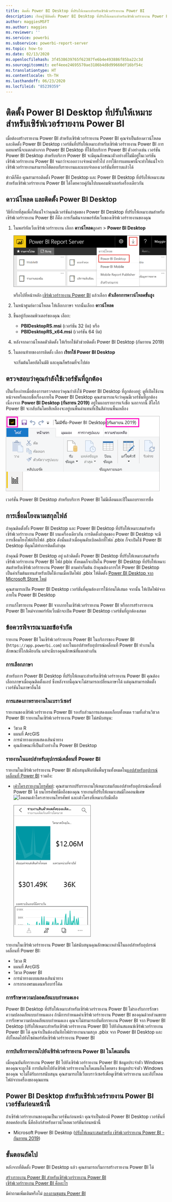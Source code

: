 ```yaml
---
title: ติดตั้ง Power BI Desktop ที่ปรับให้เหมาะสำหรับเซิร์ฟเวอร์รายงาน Power BI
description: เรียนรู้วิธีติดตั้ง Power BI Desktop ที่ปรับให้เหมาะสำหรับเซิร์ฟเวอร์รายงาน Power BI
author: maggiesMSFT
ms.author: maggies
ms.reviewer: ''
ms.service: powerbi
ms.subservice: powerbi-report-server
ms.topic: how-to
ms.date: 02/13/2020
ms.openlocfilehash: 3f4538639765f62387fe6b4e493886f85ba22c3d
ms.sourcegitcommit: eef4eee24695570ae3186b4d8d99660df16bf54c
ms.translationtype: HT
ms.contentlocale: th-TH
ms.lasthandoff: 06/23/2020
ms.locfileid: "85239359"
---
```

# <a name="install-power-bi-desktop-optimized-for-power-bi-report-server"></a>ติดตั้ง Power BI Desktop ที่ปรับให้เหมาะสำหรับเซิร์ฟเวอร์รายงาน Power BI

เมื่อต้องสร้างรายงาน Power BI สำหรับเซิร์ฟเวอร์รายงาน Power BI คุณจำเป็นต้องดาวน์โหลดและติดตั้ง Power BI Desktop เวอร์ชันที่ปรับให้เหมาะสำหรับเซิร์ฟเวอร์รายงาน Power BI การเผยแพร่นี้จะแตกต่างจาก Power BI Desktop ที่ใช้กับบริการ Power BI ตัวอย่างเช่น เวอร์ชัน Power BI Desktop สำหรับบริการ Power BI จะมีคุณลักษณะตัวอย่างที่ไม่มีอยู่ในเวอร์ชันเซิร์ฟเวอร์รายงาน Power BI จนกว่าจะออกวางจำหน่ายทั่วไป การใช้การเผยแพรนี้จะทำให้แน่ใจว่า เซิร์ฟเวอร์รายงานสามารถโต้ตอบกับรายงานและแบบจำลองเวอร์ชันที่ทราบแล้วได้ 

ข่าวดีก็คือ คุุณสามารถติดตั้ง Power BI Desktop และ Power BI Desktop ที่ปรับให้เหมาะสมสำหรับเซิร์ฟเวอร์รายงาน Power BI ได้โดยควบคู่กันไปบนคอมพิวเตอร์เครื่องเดียวกัน

## <a name="download-and-install-power-bi-desktop"></a>ดาวน์โหลด และติดตั้ง Power BI Desktop

วิธีที่ง่ายที่สุดเพื่อให้แน่ใจว่าคุณมีเวอร์ชันล่าสุดของ Power BI Desktop ที่ปรับให้เหมาะสมสำหรับเซิร์ฟเวอร์รายงาน Power BI ก็คือ การเริ่มต้นจากพอร์ทัลเว็บของเซิร์ฟเวอร์รายงานของคุณ

1. ในพอร์ทัลเว็บเซิร์ฟเวอร์รายงาน เลือก **ดาวน์โหลด**ลูกศร > **Power BI Desktop**

    ![ดาวน์โหลด Power BI Desktop จากพอร์ทัลของเว็บ](media/install-powerbi-desktop/report-server-download-web-portal.png)

    หรือไปที่หน้าหลัก [เซิร์ฟเวอร์รายงาน Power BI](https://powerbi.microsoft.com/report-server/) แล้วเลือก **ตัวเลือกการดาวน์โหลดขั้นสูง**

2. ในหน้าศูนย์ดาวน์โหลด ให้เลือกภาษา จากนั้นเลือก **ดาวน์โหลด**

3. ขึ้นอยู่กับคอมพิวเตอร์ของคุณ เลือก: 

    - **PBIDesktopRS.msi** (เวอร์ชัน 32 บิต) หรือ
    - **PBIDesktopRS_x64.msi** (เวอร์ชัน 64 บิต)

1. หลังจากดาวน์โหลดตัวติดตั้ง ให้เรียกใช้ตัวช่วยติดตั้ง Power BI Desktop (กันยายน 2019)

2. ในตอนท้ายของการติดตั้ง เลือก **เรียกใช้ Power BI Desktop**

    จะเริ่มต้นโดยอัตโนมัติ และคุณก็พร้อมที่จะไปต่อ

## <a name="verify-youre-using-the-correct-version"></a>ตรวจสอบว่าคุณกำลังใช้เวอร์ชันที่ถูกต้อง
เป็นเรื่องง่ายเมื่อต้องการตรวจสอบว่าคุณกำลังใช้ Power BI Desktop ที่ถูกต้องอยู่: ดูที่เปิดใช้งานหน้าจอหรือแถบชื่อเรื่องภายใน Power BI Desktop คุณสามารถแจ้งว่าคุณมีเวอร์ชั่นที่ถูกต้อง เนื่องจาก **Power BI Desktop (กันยายน 2019)** อยู่ในแถบรายการแจ้งชื่อ นอกจากนี้ สีโลโก้ Power BI จะกลับกันโดยสีเหลืองจะอยู่บนพื้นดำแทนที่เป็นสีดำบนพื้นเหลือง

![Power BI Desktop กันยายน 2019](media/install-powerbi-desktop/power-bi-report-server-desktop-sept-2019.png)

เวอร์ชั่น Power BI Desktop สำหรับบริการ Power BI ไม่มีเดือนและปีในแถบรายการชื่อ

## <a name="file-extension-association"></a>การเชื่อมโยงนามสกุลไฟล์
ถ้าคุณติดตั้งทั้ง Power BI Desktop และ Power BI Desktop ที่ปรับให้เหมาะสมสำหรับเซิร์ฟเวอร์รายงาน Power BI บนเครื่องเดียวกัน การติดตั้งล่าสุดของ Power BI Desktop จะมีการเชื่อมโยงไฟล์กับไฟล์ .pbix ดังนั้นแล้วเมื่อคุณดับเบิลคลิกที่ไฟล ์.pbix ก็จะเปิดใช้ Power BI Desktop ที่คุณได้ทำการติดตั้งล่าสุด

ถ้าคุณมี Power BI Desktop อยู่ แล้วติดตั้ง Power BI Desktop ที่ปรับให้เหมาะสมสำหรับเซิร์ฟเวอร์รายงาน Power BI ไฟล์ pbix ทั้งหมดก็จะเปิดใน Power BI Desktop ที่ปรับให้เหมาะสมสำหรับเซิร์ฟเวอร์รายงาน Power BI ตามค่าเริ่มต้น ถ้าคุณต้องการให้ Power BI Desktop เป็นค่าเริ่มต้นแทนสำหรับเปิดใช้งานเมื่อเปิดไฟล์ .pbix ให้ติดตั้ง [ Power BI Desktop จาก Microsoft Store ใหม่](https://aka.ms/pbidesktopstore)

คุณสามารถเปิด Power BI Desktop เวอร์ชันที่คุณต้องการใช้ก่อนได้เสมอ จากนั้น ให้เปิดไฟล์จากภายใน Power BI Desktop

การแก้ไขรายงาน Power BI จากภายในเซิร์ฟเวอร์รายงาน Power BI หรือการสร้างรายงาน Power BI ใหม่จากพอร์ทัลเว็บมักจะเปิด Power BI Desktop เวอร์ชันที่ถูกต้องเสมอ

## <a name="considerations-and-limitations"></a>ข้อควรพิจารณาและข้อจำกัด

รายงาน Power BI ในเซิร์ฟเวอร์รายงาน Power BI ในบริการของ Power BI (`https://app.powerbi.com`) และในแอปสำหรับอุปกรณ์เคลื่อนที่ Power BI ทำงานในลักษณะที่ใกล้เคียงกัน  แต่จะมีบางคุณลักษณ์ที่แตกต่างกัน

### <a name="selecting-a-language"></a>การเลือกภาษา

สำหรับการ Power BI Desktop ที่ปรับให้เหมาะสำหรับเซิร์ฟเวอร์รายงาน Power BI คุณต้องเลือกภาษาเมื่อคุณติดตั้งแอป ซึ่งหลังจากนี้คุณจะไม่สามารถเปลี่ยนภาษาได้ แต่คุณสามารถติดตั้งเวอร์ชันในภาษาอื่นได้

### <a name="report-visuals-in-a-browser"></a>การแสดงภาพรายงานในเบราว์เซอร์

รายงานของเซิร์ฟเวอร์รายงาน Power BI รองรับส่วนการแสดงผลเกือบทั้งหมด รวมทั้งส่วนวิชวล Power BI รายงานในเซิร์ฟเวอร์รายงาน Power BI ไม่สนับสนุน:

* วิชวล R
* แผนที่ ArcGIS
* การนำทางแบบแสดงเส้นนำทาง
* คุณลักษณะที่เป็นตัวอย่างใน Power BI Desktop

### <a name="reports-in-the-power-bi-mobile-apps"></a>รายงานในแอปสำหรับอุปกรณ์เคลื่อนที่ Power BI

รายงานในเซิร์ฟเวอร์รายงาน Power BI สนับสนุนฟังก์ชันพื้นฐานทั้งหมดใน[แอปสำหรับอุปกรณ์เคลื่อนที่ Power BI](../consumer/mobile/mobile-apps-for-mobile-devices.md) รวมถึง:

* [เค้าโครงรายงานโทรศัพท์](../create-reports/desktop-create-phone-report.md): คุณสามารถปรับรายงานให้เหมาะสมกับแอปสำหรับอุปกรณ์เคลื่อนที่ Power BI ได้ บนโทรศัพท์มือถือของคุณ รายงานที่ปรับให้เหมาะสมมีไอคอนพิเศษ ![ไอคอนเค้าโครงรายงานโทรศัพท์](media/install-powerbi-desktop/power-bi-rs-mobile-optimized-icon.png) และเค้าโครงที่เหมาะกับมือถือ
  
    ![รายงานที่ปรับให้เหมาะสมสำหรับมือถือ](media/install-powerbi-desktop/power-bi-rs-mobile-optimized-report.png)

รายงานในเซิร์ฟเวอร์รายงาน Power BI ไม่สนับสนุนคุณลักษณะเหล่านี้ในแอปสำหรับอุปกรณ์เคลื่อนที่ Power BI:

* วิชวล R
* แผนที่ ArcGIS
* วิชวล Power BI
* การนำทางแบบแสดงเส้นนำทาง
* การกรองพรมแดนหรือบาร์โค้ด

### <a name="custom-security"></a>การรักษาความปลอดภัยแบบกำหนดเอง

Power BI Desktop ที่ปรับให้เหมาะสำหรับเซิร์ฟเวอร์รายงาน Power BI ไม่รองรับการรักษาความปลอดภัยแบบกำหนดเอง ถ้ามีการกำหนดค่าเซิร์ฟเวอร์รายงาน Power BI ของคุณด้วยส่วนขยายการรักษาความปลอดภัยแบบกำหนดเอง คุณจะไม่สามารถบันทึกรายงาน Power BI จาก Power BI Desktop (ปรับให้เหมาะสำหรับเซิร์ฟเวอร์รายงาน Power BI) ไปยังอินสแตนซ์เซิร์ฟเวอร์รายงาน Power BI ได้ คุณจำเป็นต้องบันทึกไฟล์รายงานนามสกุล .pbix จาก Power BI Desktop และอัปโหลดไปยังไซต์พอร์ทัลเซิร์ฟเวอร์รายงาน Power BI

### <a name="saving-reports-to-a-power-bi-report-server-in-a-different-domain"></a>การบันทึกรายงานไปยังเซิร์ฟเวอร์รายงาน Power BI ในโดเมนอื่น

เมื่อคุณบันทึกรายงาน Power BI ไปยังเซิร์ฟเวอร์รายงาน Power BI ข้อมูลประจำตัว Windows ของคุณจะถูกใช้ การบันทึกไปยังเซิร์ฟเวอร์รายงานในโดเมนอื่นโดยตรง ข้อมูลประจำตัว Windows ของคุณ จะไม่ได้รับการสนับสนุน คุณสามารถใช้เว็บเบราว์เซอร์เพื่อดูเซิร์ฟเวอร์รายงาน และอัปโหลดไฟล์จากเครื่องของคุณแทน

## <a name="power-bi-desktop-for-earlier-versions-of-power-bi-report-server"></a>Power BI Desktop สำหรับเซิร์ฟเวอร์รายงาน Power BI เวอร์ชันก่อนหน้านี้

ถ้าเซิร์ฟเวอร์รายงานของคุณเป็นเวอร์ชันก่อนหน้า คุณจำเป็นต้องมี Power BI Desktop เวอร์ชันที่สอดคล้องกัน นี่คือลิงก์สำหรับดาวน์โหลดเวอร์ชันก่อนหน้านี้

- Microsoft Power BI Desktop ([ปรับให้เหมาะสมสำหรับ เซิร์ฟเวอร์รายงาน Power BI - กันยายน 2019](https://go.microsoft.com/fwlink/?linkid=2103723))

## <a name="next-steps"></a>ขั้นตอนถัดไป

หลังจากที่ติดตั้ง Power BI Desktop แล้ว คุณสามารถเริ่มการสร้างรายงาน Power BI ได้

[สร้างรายงาน Power BI สำหรับเซิร์ฟเวอร์รายงาน Power BI](quickstart-create-powerbi-report.md)  
[เซิร์ฟเวอร์รายงาน Power BI คืออะไร](get-started.md)

มีคำถามเพิ่มเติมหรือไม่ [ลองถามชุมชน Power BI](https://community.powerbi.com/)

